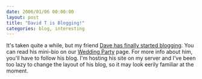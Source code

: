 ```yaml
---
date: 2006/01/06 00:00:00
layout: post
title: "David T is Blogging!"
categories: blog, interesting
---
```


It's taken quite a while, but my friend [Dave has finally started blogging](http://kurup.org/dave). You can read his mini-bio on our [Wedding Party](http://kurup.org/wedding/content/wedding-party) page. For more info about him, you'll have to follow his blog. I'm hosting his site on my server and I've been too lazy to change the layout of his blog, so it may look eerily familiar at the moment.
